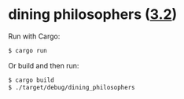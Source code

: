 # dining philosophers ([3.2](https://doc.rust-lang.org/book/dining-philosophers.html))

Run with Cargo:

```bash
$ cargo run
```

Or build and then run:

```bash
$ cargo build
$ ./target/debug/dining_philosophers
```
